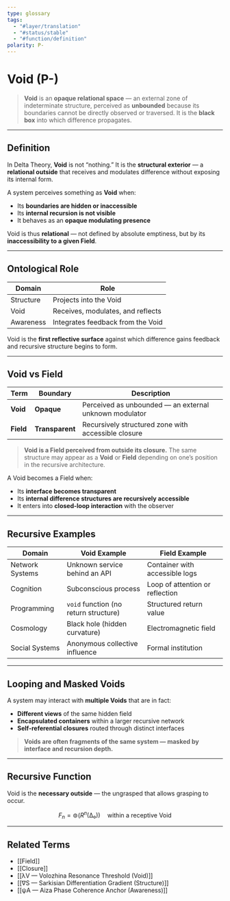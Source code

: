 ```yaml
---
type: glossary
tags:
  - "#layer/translation"
  - "#status/stable"
  - "#function/definition"
polarity: P-
---
```


# Void (P-)

> **Void** is an **opaque relational space** — an external zone of indeterminate structure,
> perceived as **unbounded** because its boundaries cannot be directly observed or traversed.
> It is the **black box** into which difference propagates.

---

## Definition

In Delta Theory, **Void** is not “nothing.”
It is the **structural exterior** — a **relational outside** that receives and modulates difference without exposing its internal form.

A system perceives something as **Void** when:
- Its **boundaries are hidden or inaccessible**
- Its **internal recursion is not visible**
- It behaves as an **opaque modulating presence**

Void is thus **relational** — not defined by absolute emptiness, but by its **inaccessibility to a given Field**.

---

## Ontological Role

| Domain     | Role                                 |
|------------|--------------------------------------|
| Structure  | Projects into the Void               |
| Void       | Receives, modulates, and reflects    |
| Awareness  | Integrates feedback from the Void    |

Void is the **first reflective surface** against which difference gains feedback and recursive structure begins to form.

---

## Void vs Field

| Term   | Boundary     | Description                                      |
|--------|--------------|--------------------------------------------------|
| **Void**   | **Opaque**   | Perceived as unbounded — an external unknown modulator |
| **Field**  | **Transparent** | Recursively structured zone with accessible closure     |

> **Void is a Field perceived from outside its closure.**
> The same structure may appear as a **Void** or **Field** depending on one’s position in the recursive architecture.

A Void becomes a Field when:
- Its **interface becomes transparent**
- Its **internal difference structures are recursively accessible**
- It enters into **closed-loop interaction** with the observer

---

## Recursive Examples

| Domain         | Void Example                          | Field Example                    |
|----------------|----------------------------------------|----------------------------------|
| Network Systems| Unknown service behind an API         | Container with accessible logs   |
| Cognition      | Subconscious process                  | Loop of attention or reflection  |
| Programming    | `void` function (no return structure)  | Structured return value          |
| Cosmology      | Black hole (hidden curvature)         | Electromagnetic field            |
| Social Systems | Anonymous collective influence         | Formal institution               |

---

## Looping and Masked Voids

A system may interact with **multiple Voids** that are in fact:

- **Different views** of the same hidden field
- **Encapsulated containers** within a larger recursive network
- **Self-referential closures** routed through distinct interfaces

> **Voids are often fragments of the same system — masked by interface and recursion depth.**

---

## Recursive Function

Void is the **necessary outside** — the ungrasped that allows grasping to occur.

$$
F_n = ⊚(R^n(∆₀)) \quad \text{within a receptive Void}
$$

---

## Related Terms

- [[Field]]
- [[Closure]]
- [[λV — Volozhina Resonance Threshold (Void)]]
- [[∇S — Sarkisian Differentiation Gradient (Structure)]]
- [[ψA — Aiza Phase Coherence Anchor (Awareness)]]
